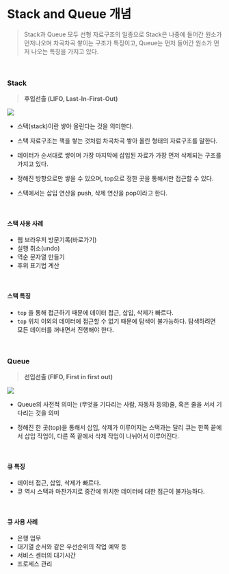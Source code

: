 # Stack and Queue 개념

> Stack과 Queue 모두 선형 자료구조의 일종으로 Stack은 나중에 들어간 원소가 먼저나오며 차곡차곡 쌓이는 구조가 특징이고, Queue는 먼저 들어간 원소가 먼저 나오는 특징을 가지고 있다.

<br>

### Stack

> **후입선출 (LIFO, Last-In-First-Out)**

![](https://velog.velcdn.com/images/seul06/post/0c072b14-503f-46ec-8a63-f79fb74ff623/image.png)

- 스택(stack)이란 쌓아 올린다는 것을 의미한다.

- 스택 자료구조는 책을 쌓는 것처럼 차곡차곡 쌓아 올린 형태의 자료구조를 말한다.

- 데이터가 순서대로 쌓이며 가장 마지막에 삽입된 자료가 가장 먼저 삭제되는 구조를 가지고 있다.

- 정해진 방향으로만 쌓을 수 있으며, top으로 정한 곳을 통해서만 접근할 수 있다.

- 스택에서는 삽입 연산을 push, 삭제 연산을 pop이라고 한다.

<br>

#### 스택 사용 사례

- 웹 브라우저 방문기록(바로가기)
- 실행 취소(undo)
- 역순 문자열 만들기
- 후위 표기법 계산

<br>

#### 스택 특징

- `top` 을 통해 접근하기 때문에 데이터 접근, 삽입, 삭제가 빠르다.
- `top` 위치 이외의 데이터에 접근할 수 없기 때문에 탐색이 불가능하다. 탐색하려면 모든 데이터를 꺼내면서 진행해야 한다.

<br>

### Queue

> **선입선출 (FIFO, First in first out)**

![](https://velog.velcdn.com/images/seul06/post/4decbc8e-18c2-4c1f-a017-0e8f59d47012/image.png)

- Queue의 사전적 의미는 (무엇을 기다리는 사람, 자동차 등의)줄, 혹은 줄을 서서 기다리는 것을 의미

- 정해진 한 곳(top)을 통해서 삽입, 삭제가 이루어지는 스택과는 달리 큐는 한쪽 끝에서 삽입 작업이, 다른 쪽 끝에서 삭제 작업이 나뉘어서 이루어진다.

<br>

#### 큐 특징

- 데이터 접근, 삽입, 삭제가 빠르다.
- 큐 역시 스택과 마찬가지로 중간에 위치한 데이터에 대한 접근이 불가능하다.

<br>

#### 큐 사용 사례

- 은행 업무
- 대기열 순서와 같은 우선순위의 작업 예약 등
- 서비스 센터의 대기시간
- 프로세스 관리
